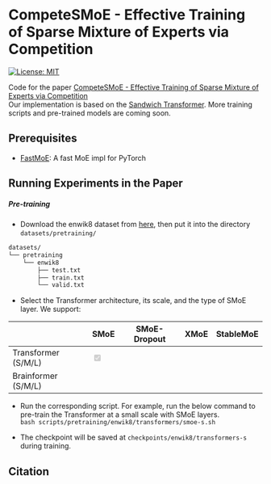 # CompeteSMoE - Effective Training of Sparse Mixture of Experts via Competition
[![License: MIT](https://img.shields.io/badge/License-MIT-green.svg)](https://opensource.org/licenses/MIT)

Code for the paper [CompeteSMoE - Effective Training of Sparse Mixture of Experts via Competition]()</br>
Our implementation is based on the [Sandwich Transformer](https://github.com/ofirpress/sandwich_transformer). More training scripts and pre-trained models are coming soon. 

## Prerequisites
- [FastMoE](https://github.com/laekov/fastmoe): A fast MoE impl for PyTorch

## Running Experiments in the Paper

##### Pre-training
- Download the enwik8 dataset from [here](https://drive.google.com/drive/folders/1IFwCSf9JSeyviDGw5tyHmrdxyUiqsjFt?usp=drive_link), then put it into the directory `datasets/pretraining/`</br>
```bash
datasets/
└── pretraining
    └── enwik8
        ├── test.txt
        ├── train.txt
        └── valid.txt
```

- Select the Transformer architecture, its scale, and the type of SMoE layer. We support:

|   | SMoE | SMoE-Dropout | XMoE | StableMoE |
|---|---|---|---|---|
| Transformer (S/M/L) | <input type="checkbox" disabled checked /> |  |  |  |
| Brainformer (S/M/L) |  |  |  |  |

- Run the corresponding script. For example, run the below command to pre-train the Transformer at a small scale with SMoE layers. </br>
`bash scripts/pretraining/enwik8/transformers/smoe-s.sh`

- The checkpoint will be saved at `checkpoints/enwik8/transformers-s` during training. 

## Citation
